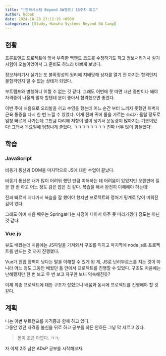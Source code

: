 ```yaml
---
title: "[한화시스템 Beyond SW캠프] 15주차 회고"
author: hcbak
date: 2024-10-20 23:11:19 +0900
categories: [Study, Hanwha Systems Beyond SW Camp]
---
```


## 현황
프론트엔드 프로젝트에 앞서 부족한 백엔드 코드를 수정하기도 하고 정보처리기사 실기 시험이 오늘이었어서 그 준비도 하느라 바쁘게 보냈다.

정보처리기사 실기는 또 불확정성의 원리에 지배당해 상자를 열기 전 까지는 합격인지 불합격인지 알 수 없는 상태가 되었다.

부트캠프와 병행하니 어쩔 수 없는 것 같다. 그래도 이번에 못 따면 내년 중반이나 돼야 자격증이 나올까 말까 할텐데 운이 좋아서 합격했으면 좋겠다.

이번 주에 처음으로 오리발을 끼고 수영을 했는데 어느 순간 부터 느끼지 못했던 허벅지 근육 통증을 다시 한 번 느낄 수 있었다. 이게 진짜 귀에 물을 가르는 소리가 들릴 정도로 엄청 빠르게 나가는데 그만큼 다리에 저항이 많이 생겨서 운동량이 많아지는 기분이었다! 그래서 목요일에 엄청나게 졸았다. ㅋㅋㅋㅋㅋㅋㅋㅋ 진짜 너무 많이 힘들었다!

## 학습
### JavaScript
비동기 통신과 DOM을 마지막으로 JS에 대한 수업이 끝났다.

비동기 통신은 내가 많이 어려워 했던 만큼 이해하는 데 어려움이 있었지만 오랜만에 질문 한 번 하고 어느 정도 감은 잡은 것 같다. 복습을 해서 완전히 이해해야 하는데!

진짜 빠르게 지나가서 복습을 잘 했어야 했지만 프로젝트와 정처기 핑계로 많이 미뤄진 감이 있다.

그래도 아예 처음 배우는 Spring보다는 사정이 나아서 아주 못 따라가겠다 정도는 아닌 것 같다.

### Vue.js
뷰도 배웠는데 처음에는 JS파일을 가져와서 구조를 익히고 마지막에 node.js로 프로젝트를 만드는 것 까지 진행했다.

Vue가 진입 장벽이 낮다는 말을 이해할 수 있게 된 게, JS로 난리부르스를 치는 것이 아니라 어느 정도 그동안 배웠던 틀 안에서 프로젝트를 진행할 수 있었다. 구조도 처음에는 난해했지만 한 번 보고 두 번 보고 자꾸만 보니 익숙해진듯?

이제 최종 프로젝트에 대한 구조가 잡혔으니 배움과 동시에 프로젝트를 진행해야 할 것 같다.

## 계획
나는 이번 부트캠프를 자격증과 함께 하고 있다.  
그동안 있던 자격증 불신을 뒤로 하고 공부를 하든 안하든 그냥 막 지르고 있다.
> 돈이 조금 아깝다. ㅋㅋ;

자 이제 2주 남은 ADsP 공부를 시작해보자.
